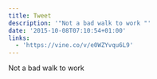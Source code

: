 ```yaml
---
title: Tweet
description: '"Not a bad walk to work "'
date: '2015-10-08T07:10:54+01:00'
links:
  - 'https://vine.co/v/e0WZYvqu6L9'
---
```

Not a bad walk to work 
